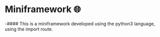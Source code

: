 # Miniframework 🌐

-#### This is a miniframework developed using the python3 language, using the import route.